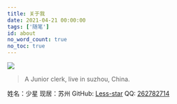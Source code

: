 ```yaml
---
title: 关于我
date: 2021-04-21 00:00:00
tags: ['随笔']
id: about
no_word_count: true
no_toc: true
---
```


![](https://cdn.jsdelivr.net/gh/Less-star/image-host/img/favicon.png)

> A Junior clerk, live in suzhou, China.

姓名：少星
现居：苏州
GitHub: [Less-star](https://github.com/Less-star)
QQ: [262782714](http://wpa.qq.com/msgrd?v=3&uin=262782714&site=qq&menu=yes)

